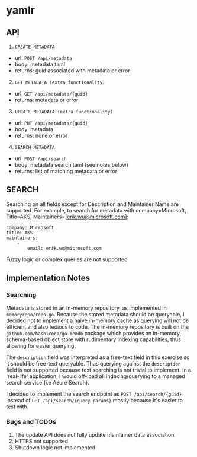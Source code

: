 # yamlr
## API
1. `CREATE METADATA `
* url: `POST /api/metadata`
* body: metadata taml 
* returns: guid associated with metadata or error
2. `GET METADATA (extra functionality)`
* url: `GET /api/metadata/{guid}`
* returns: metadata or error
3. `UPDATE METADATA (extra functionality)`
* url: `PUT /api/metadata/{guid}`
* body: metadata
* returns: none or error
4. `SEARCH METADATA`
* url: `POST /api/search`
* body: metadata search taml (see notes below)
* returns: list of matching metadata or error

## SEARCH
Searching on all fields except for Description and Maintainer Name are supported. For example, to search for metadata with company=Microsoft, Title=AKS, Maintainers=[erik.wu@microsoft.com]:
```
company: Microsoft
title: AKS
maintainers:
    -
        email: erik.wu@microsoft.com
```
Fuzzy logic or complex queries are not supported

## Implementation Notes
### Searching
Metadata is stored in an in-memory repository, as implemented in `memoryrepo/repo.go`. Because the stored metadata should be queryable, I decided not to implement a naive in-memory cache as querying will not be efficient and also tedious to code. The in-memory repository is built on the `github.com/hashicorp/go-memdb` package which provides an in-memory, schema-based object store with rudimentary indexing capabilities, thus allowing for easier querying. 

The `description` field was interpreted as a free-text field in this exercise so it should be free-text queryable. Thus querying against the `description` field is not supported because text searching is not trivial to implement. In a 'real-life' application, I would off-load all indexing/querying to a managed search service (i.e Azure Search).

I decided to implement the search endpoint as `POST /api/search/{guid}` instead of `GET /api/search/{query params}` mostly because it's easier to test with.

### Bugs and TODOs
1. The update API does not fully update maintainer data association. 
2. HTTPS not supported
3. Shutdown logic not implemented